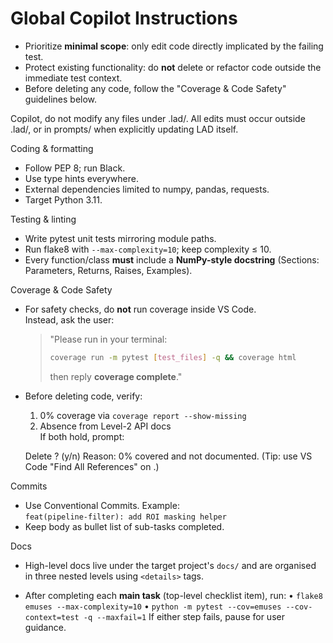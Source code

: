 # Global Copilot Instructions

* Prioritize **minimal scope**: only edit code directly implicated by the failing test.  
* Protect existing functionality: do **not** delete or refactor code outside the immediate test context.
* Before deleting any code, follow the "Coverage & Code Safety" guidelines below.

Copilot, do not modify any files under .lad/.
All edits must occur outside .lad/, or in prompts/ when explicitly updating LAD itself.

Coding & formatting
* Follow PEP 8; run Black.
* Use type hints everywhere.
* External dependencies limited to numpy, pandas, requests.
* Target Python 3.11.

Testing & linting
* Write pytest unit tests mirroring module paths.
* Run flake8 with `--max-complexity=10`; keep complexity ≤ 10.
* Every function/class **must** include a **NumPy-style docstring** (Sections: Parameters, Returns, Raises, Examples).

Coverage & Code Safety
* For safety checks, do **not** run coverage inside VS Code.  
  Instead, ask the user:
  > "Please run in your terminal:  
  > ```bash
  > coverage run -m pytest [test_files] -q && coverage html
  > ```  
  > then reply **coverage complete**."

* Before deleting code, verify:
  1. 0% coverage via `coverage report --show-missing`
  2. Absence from Level-2 API docs  
  If both hold, prompt:
  
  Delete <name>? (y/n)
  Reason: 0% covered and not documented.
  (Tip: use VS Code "Find All References" on <name>.)

Commits
* Use Conventional Commits. Example:  
  `feat(pipeline-filter): add ROI masking helper`
* Keep body as bullet list of sub-tasks completed.

Docs
* High-level docs live under the target project's `docs/` and are organised in three nested levels using `<details>` tags.

* After completing each **main task** (top-level checklist item), run:
  • `flake8 emuses --max-complexity=10`
  • `python -m pytest --cov=emuses --cov-context=test -q --maxfail=1`
  If either step fails, pause for user guidance.
